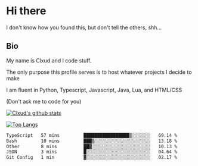 

# Hi there
I don't know how you found this, but don't tell the others, shh...

## Bio
My name is Clxud and I code stuff.

The only purpose this profile serves is to host whatever projects I decide to make

I am fluent in Python, Typescript, Javascript, Java, Lua, and HTML/CSS



(Don't ask me to code for you)

[![Clxud's github stats](https://github-readme-stats.vercel.app/api?username=cloudwithax&count_private=true&theme=dark&show_icons=true)](https://github.com/anuraghazra/github-readme-stats) 

[![Top Langs](https://github-readme-stats.vercel.app/api/top-langs/?username=cloudwithax&theme=dark)](https://github.com/anuraghazra/github-readme-stats)

<!--START_SECTION:waka-->

```txt
TypeScript   57 mins         █████████████████▒░░░░░░░   69.14 %
Bash         10 mins         ███▒░░░░░░░░░░░░░░░░░░░░░   13.18 %
Other        8 mins          ██▓░░░░░░░░░░░░░░░░░░░░░░   10.13 %
JSON         3 mins          █░░░░░░░░░░░░░░░░░░░░░░░░   04.64 %
Git Config   1 min           ▓░░░░░░░░░░░░░░░░░░░░░░░░   02.17 %
```

<!--END_SECTION:waka-->







